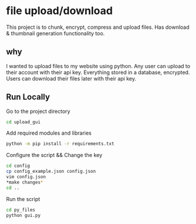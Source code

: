 
# file upload/download
This project is to chunk, encrypt, compress and upload files.
Has download & thumbnail generation functionality too.

## why

I wanted to upload files to my website using python.
Any user can upload to their account with their api key.
Everything stored in a database, encrypted.
Users can download their files later with their api key.

## Run Locally

Go to the project directory
```bash
cd upload_gui
```

Add required modules and libraries
```bash
python -m pip install -r requirements.txt
```

Configure the script && Change the key
```bash
cd config
cp config_example.json config.json
vim config.json
*make changes*
cd ..
```

Run the script
```bash
cd py_files
python gui.py
```